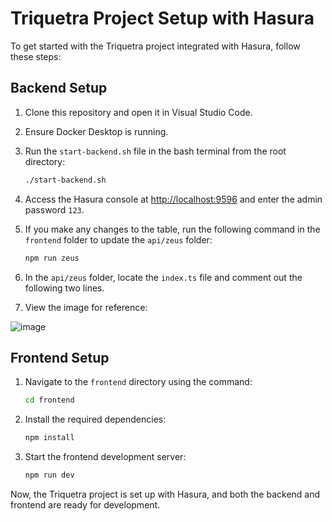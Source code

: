 # Triquetra Project Setup with Hasura

To get started with the Triquetra project integrated with Hasura, follow these steps:

## Backend Setup

1. Clone this repository and open it in Visual Studio Code.
2. Ensure Docker Desktop is running.
3. Run the `start-backend.sh` file in the bash terminal from the root directory:

   ```bash
   ./start-backend.sh
   ```

4. Access the Hasura console at [http://localhost:9596](http://localhost:9695/) and enter the admin password `123`.
5. If you make any changes to the table, run the following command in the `frontend` folder to update the `api/zeus` folder:

   ```bash
   npm run zeus
   ```

6. In the `api/zeus` folder, locate the `index.ts` file and comment out the following two lines.

7. View the image for reference:

![image](https://github.com/pipesort/triquetra/assets/106590431/433ab894-5031-4ecf-925e-a1bc01a1b384)

## Frontend Setup

1. Navigate to the `frontend` directory using the command:

   ```bash
   cd frontend
   ```

2. Install the required dependencies:

   ```bash
   npm install
   ```

3. Start the frontend development server:

   ```bash
   npm run dev
   ```

Now, the Triquetra project is set up with Hasura, and both the backend and frontend are ready for development.
